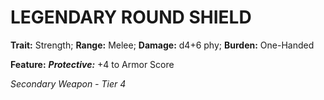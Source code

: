 # LEGENDARY ROUND SHIELD

**Trait:** Strength; **Range:** Melee; **Damage:** d4+6 phy; **Burden:** One-Handed

**Feature:** ***Protective:*** +4 to Armor Score

*Secondary Weapon - Tier 4*